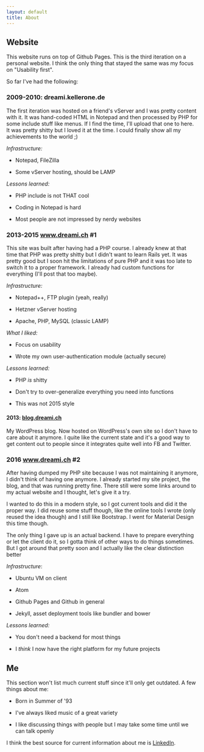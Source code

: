 ```yaml
---
layout: default
title: About
---
```


## Website
This website runs on top of Github Pages. This is the third iteration on a personal website. I think the only thing that stayed the same was my focus on "Usability first".

So far I've had the following:

### 2009-2010: dreami.kellerone.de
The first iteration was hosted on a friend's vServer and I was pretty content with it. It was hand-coded HTML in Notepad and then processed by PHP for some include stuff like menus. If I find the time, I'll upload that one to here.
It was pretty shitty but I loved it at the time. I could finally show all my achievements to the world ;)

*Infrastructure:*

* Notepad, FileZilla

* Some vServer hosting, should be LAMP

*Lessons learned:*

* PHP include is not THAT cool

* Coding in Notepad is hard

* Most people are not impressed by nerdy websites


### 2013-2015 www.dreami.ch #1
This site was built after having had a PHP course. I already knew at that time that PHP was pretty shitty but I didn't want to learn Rails yet. It was pretty good but I soon hit the limitations of pure PHP and it was too late to switch it to a proper framework. I already had custom functions for everything (I'll post that too maybe).

*Infrastructure:*

* Notepad++, FTP plugin (yeah, really)

* Hetzner vServer hosting

* Apache, PHP, MySQL (classic LAMP)

*What I liked:*

* Focus on usability

* Wrote my own user-authentication module (actually secure)

*Lessons learned:*

* PHP *is* shitty

* Don't try to over-generalize everything you need into functions

* This was not 2015 style

#### 2013: [blog.dreami.ch](https://blog.dreami.ch)
My WordPress blog. Now hosted on WordPress's own site so I don't have to care about it anymore. I quite like the current state and it's a good way to get content out to people since it integrates quite well into FB and Twitter.

### 2016 www.dreami.ch #2
After having dumped my PHP site because I was not maintaining it anymore, I didn't think of having one anymore. I already started my site project, the blog, and that was running pretty fine. There still were some links around to my actual website and I thought, let's give it a try.

I wanted to do this in a modern style, so I got current tools and did it the proper way. I did reuse some stuff though, like the online tools I wrote (only reused the idea though) and I still like Bootstrap. I went for Material Design this time though.

The only thing I gave up is an actual backend. I have to prepare everything or let the client do it, so I gotta think of other ways to do things sometimes. But I got around that pretty soon and I actually like the clear distinction better

*Infrastructure*:

* Ubuntu VM on client

* Atom

* Github Pages and Github in general

* Jekyll, asset deployment tools like bundler and bower

*Lessons learned:*

* You don't need a backend for most things

* I *think* I now have the right platform for my future projects

## Me
This section won't list much current stuff since it'll only get outdated. A few things about me:

* Born in Summer of '93

* I've always liked music of a great variety

* I like discussing things with people but I may take some time until we can talk openly

I think the best source for current information about me is [LinkedIn](https://www.linkedin.com/in/lukas-röllin-68a070a0).
